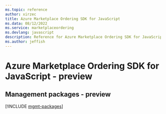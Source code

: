 ```yaml
---
ms.topic: reference
author: xirzec
title: Azure Marketplace Ordering SDK for JavaScript
ms.data: 08/12/2022
ms.service: marketplaceordering
ms.devlang: javascript
description: Reference for Azure Marketplace Ordering SDK for JavaScript
ms.author: jeffish
---
```

# Azure Marketplace Ordering SDK for JavaScript - preview

## Management packages - preview
[!INCLUDE [mgmt-packages](marketplace-ordering-mgmt-index.md)]
